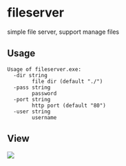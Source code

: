 # fileserver

simple file server, support manage files

## Usage
```
Usage of fileserver.exe:
  -dir string
        file dir (default "./")
  -pass string
        password
  -port string
        http port (default "80")
  -user string
        username
```

## View
![](image/view.png)

